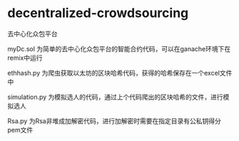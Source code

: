 # decentralized-crowdsourcing
去中心化众包平台

myDc.sol 为简单的去中心化众包平台的智能合约代码，可以在ganache环境下在remix中运行


ethhash.py 为爬虫获取以太坊的区块哈希代码，获得的哈希保存在一个excel文件中


simulation.py 为模拟选人的代码，通过上个代码爬出的区块哈希的文件，进行模拟选人


Rsa.py 为Rsa非堆成加解密代码，进行加解密时需要在指定目录有公私钥得分pem文件
